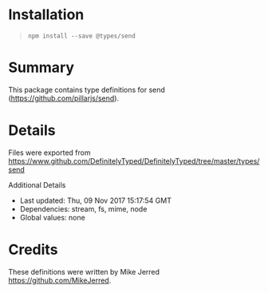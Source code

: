 # Installation
> `npm install --save @types/send`

# Summary
This package contains type definitions for send (https://github.com/pillarjs/send).

# Details
Files were exported from https://www.github.com/DefinitelyTyped/DefinitelyTyped/tree/master/types/send

Additional Details
 * Last updated: Thu, 09 Nov 2017 15:17:54 GMT
 * Dependencies: stream, fs, mime, node
 * Global values: none

# Credits
These definitions were written by Mike Jerred <https://github.com/MikeJerred>.
